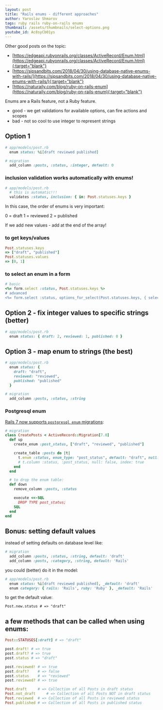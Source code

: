 ```yaml
---
layout: post
title: "Rails enums - different approaches"
author: Yaroslav Shmarov
tags: ruby rails ruby-on-rails enums
thumbnail: /assets/thumbnails/select-options.png
youtube_id: Ac8syCb01ys
---
```


Other good posts on the topic:

* [https://edgeapi.rubyonrails.org/classes/ActiveRecord/Enum.html](https://edgeapi.rubyonrails.org/classes/ActiveRecord/Enum.html){:target="blank"}
* [https://sipsandbits.com/2018/04/30/using-database-native-enums-with-rails/](https://sipsandbits.com/2018/04/30/using-database-native-enums-with-rails/){:target="blank"}
* [https://naturaily.com/blog/ruby-on-rails-enum](https://naturaily.com/blog/ruby-on-rails-enum){:target="blank"}

Enums are a Rails feature, not a Ruby feature.

* good - we get validations for available options, can fire actions and scopes 
* bad - not so cool to use integer to represent strings

## Option 1

```ruby
# app/models/post.rb
  enum status: %i[draft reviewed published]
```

```ruby
# migration
  add_column :posts, :status, :integer, default: 0
```

### inclusion validation works automatically with enums!

```ruby
# app/models/post.rb
  # this is automatic!!!
  validates :status, inclusion: { in: Post.statuses.keys }
```

In this case, the order of enums is very important:

0 = draft
1 = reviewed
2 = published

If we add new values - add at the end of the array!

### to get keys/values

```ruby
Post.statuses.keys
=> ["draft", "published"] 
Post.statuses.values
=> [0, 1] 
```

### to select an enum in a form

```ruby
# basic
<%= form.select :status, Post.statuses.keys %>
# advanced
<%= form.select :status, options_for_select(Post.statuses.keys, { selected: @post.status || Post.new.status }), include_blank: true %>
```

## Option 2 - fix integer values to specific strings (better)

```ruby
# app/models/post.rb
  enum status: { draft: 2, reviewed: 1, published: 0 }
```

## Option 3 - map enum to strings (the best)

```ruby
# app/models/post.rb
  enum status: {
    draft: "draft",
    reviewed: "reviewed",
    published: "published"
  }
```

```ruby
# migration
  add_column :posts, :status, :string
```

### Postgresql enum

[Rails 7 now supports `postgresql enum` migrations](https://github.com/rails/rails/commit/4eef348584087c81f1e32ad971baf632b0149cd4):

```ruby
# migration
class CreatePosts < ActiveRecord::Migration[7.0]
  def up
    create_enum :post_status, ["draft", "reviewed", "published"]

    create_table :posts do |t|
      t.enum :status, enum_type: "post_status", default: "draft", null: false
      # t.column :status, :post_status, null: false, index: true
    end
  end

  # to drop the enum table:
  def down
    remove_column :posts, :status

    execute <<-SQL
      DROP TYPE post_status;
    SQL
  end
end
```

## Bonus: setting default values

instead of setting defaults on database level like:

```ruby
# migration
  add_column :posts, :status, :string, default: 'draft'
  add_column :posts, :category, :string, default: 'Rails'
```

you could (better) do it in the model:

```ruby
# app/models/post.rb
  enum status: %i[draft reviewed published], _default: 'draft'
  enum category: { rails: 'Rails', ruby: 'Ruby' }, _default: 'Rails'
```

to get the default value:

```
Post.new.status # => "draft"
```

## a few methods that can be called when using enums:

```ruby
Post::STATUSES[:draft] # => "draft"

post.draft! # => true
post.draft? # => true
post.status # => "draft"

post.reviewed! # => true
post.draft?    # => false
post.status    # => "reviewed"
post.reviewed? # => true

Post.draft     # => Collection of all Posts in draft status
Post.not_draft     # => Collection of all Posts NOT in draft status
Post.reviewed  # => Collection of all Posts in reviewed status
Post.published # => Collection of all Posts in published status
```
